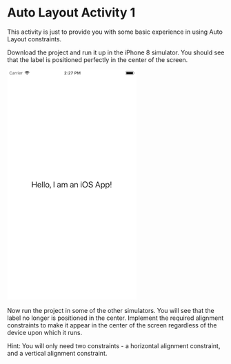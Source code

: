 # Auto Layout Activity 1

This activity is just to provide you with some basic experience in using Auto Layout constraints.

Download the project and run it up in the iPhone 8 simulator. You should see that the label is positioned perfectly in the center of the screen.

![title](ScreenShotiPhone8.png)

Now run the project in some of the other simulators. You will see that the label no longer is positioned in the center. Implement the required alignment constraints to make it appear in the center of the screen regardless of the device upon which it runs.

Hint: You will only need two constraints - a horizontal alignment constraint, and a vertical alignment constraint.